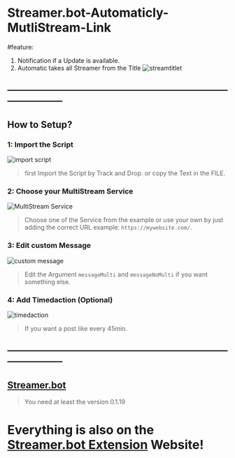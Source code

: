 # Streamer.bot-Automaticly-MutliStream-Link

#feature:
1. Notification if a Update is available.
2. Automatic takes all Streamer from the Title ![streamtitlet](https://i.postimg.cc/pdStMB6J/image.png)


## ——————————————————————————————

## How to Setup?


### 1: Import the Script
![import script](https://i.postimg.cc/SKMVvNLx/Screenshot-20230317-231217.png)
> first Import the Script by Track and Drop. or copy the Text in the FILE.


### 2: Choose your MultiStream Service
![ MultiStream Service](https://i.postimg.cc/0jv0HTPM/Screenshot-20230317-232951.png)
> Choose one of the Service from the example or use your own by just adding the correct URL example: `https://mywebsite.com/`.


### 3: Edit custom Message
![custom message](https://i.postimg.cc/fL1RzsJy/Screenshot-20230317-231254.png)
> Edit the Argument `messageMulti` and `messageNoMulti` if you want something else.


### 4: Add Timedaction (Optional)
![timedaction](https://i.postimg.cc/SKsScR9j/Screenshot-20230317-231557.png)
> If you want a post like every 45min.


## ——————————————————————————————

## [Streamer.bot](https://streamer.bot/)
> You need at least the version 0.1.19


# Everything is also on the [Streamer.bot Extension](https://extensions.streamer.bot/en/home) Website!
